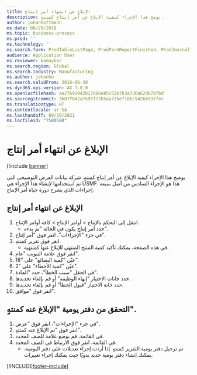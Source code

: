 ```yaml
---
title: الإبلاغ عن انتهاء أمر إنتاج
description: يوضح هذا الإجراء كيفية الإبلاغ عن أمر إنتاج كمنتهٍ.
author: johanhoffmann
ms.date: 08/29/2018
ms.topic: business-process
ms.prod: ''
ms.technology: ''
ms.search.form: ProdTableListPage, ProdParmReportFinished, ProdJournalTransProd, ProdSetupReportFinished
audience: Application User
ms.reviewer: kamaybac
ms.search.region: Global
ms.search.industry: Manufacturing
ms.author: johanho
ms.search.validFrom: 2016-06-30
ms.dyn365.ops.version: AX 7.0.0
ms.openlocfilehash: aa27691942b27886e85c52b7b3a736a62db7b7bd
ms.sourcegitcommit: 3b87f042a7e97f72b5aa73bef186c5426b937fec
ms.translationtype: HT
ms.contentlocale: ar-SA
ms.lasthandoff: 09/29/2021
ms.locfileid: "7580590"
---
```

# <a name="report-a-production-order-as-finished"></a>الإبلاغ عن انتهاء أمر إنتاج

[!include [banner](../../includes/banner.md)]

يوضح هذا الإجراء كيفية الإبلاغ عن أمر إنتاج كمنتهٍ. شركة بيانات العرض التوضيحي التي تم استخدامها لإنشاء هذا الإجراء هي USMF. هذا هو الإجراء السادس من أصل سبعة إجراءات الذي يشرح دورة حياة أمر الإنتاج.


## <a name="report-a-production-order-as-finished"></a>الإبلاغ عن انتهاء أمر إنتاج
1. انتقل إلى التحكم بالإنتاج‬ > أوامر الإنتاج > كافة أوامر الإنتاج.
    * حدد أمر إنتاج يكون في الحالة "تم بدءه".  
2. في جزء "الإجراءات"، انقر فوق "أمر إنتاج".
3. انقر فوق تقرير كمنتهِ.
    * في هذه الصفحة، يمكنك تأكيد كمية المنتج المنتهي للإبلاغ عنها كمنتهية.  
4. انقر فوق علامة التبويب "عام".
5. عيّن "كمية البضائع" على "18".
6. عيّن "كمية الأخطاء" على "2".
7. في الحقل "سبب الخطأ"، حدد "المادة".
8. حدد خانات الاختيار "إنهاء الوظيفة" أو قم بإلغاء تحديدها.
9. حدد خانة الاختيار "قبول الخطأ" أو قم بإلغاء تحديدها.
10. انقر فوق "موافق".

## <a name="verify-the-report-as-finished-journal"></a>التحقق من دفتر يومية "الإبلاغ عنه كمنتهٍ".
1. في جزء "الإجراءات"، انقر فوق "عرض".
2. انقر فوق "تم الإبلاغ عنه كمنتهٍ".
3. في القائمة، قم بوضع علامة للصف المحدد.
4. في القائمة، انقر فوق الارتباط في الصف المحدد.
    * تم ترحيل دفتر يومية التقرير كمنتهٍ. إذا أردت إجراء تعديلات على دفتر اليومية، يمكنك إنشاء دفتر يومية جديد يدويًا حيث يمكنك إجراء تغييرات.  



[!INCLUDE[footer-include](../../../includes/footer-banner.md)]